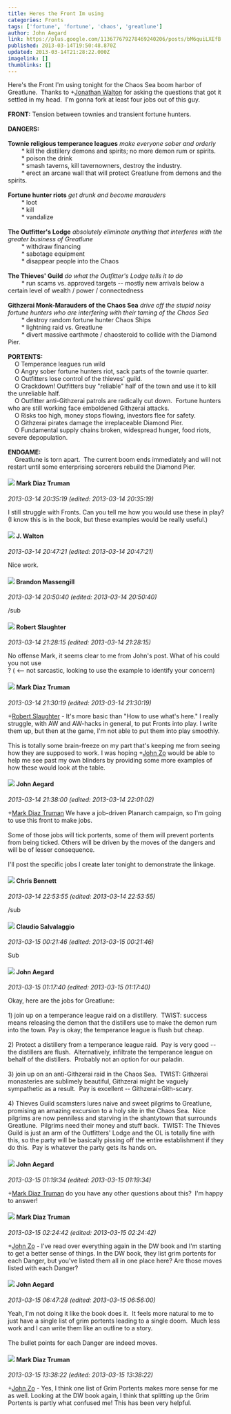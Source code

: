 ```yaml
---
title: Heres the Front Im using
categories: Fronts
tags: ['fortune', 'fortune', 'chaos', 'greatlune']
author: John Aegard
link: https://plus.google.com/113677679278469240206/posts/bM6quiLXEfB
published: 2013-03-14T19:50:48.870Z
updated: 2013-03-14T21:28:22.000Z
imagelink: []
thumblinks: []
---
```


Here&#39;s the Front I&#39;m using tonight for the Chaos Sea boom harbor of Greatlune.  Thanks to <span class="proflinkWrapper"><span class="proflinkPrefix">+</span><a class="proflink" href="https://plus.google.com/111694100408744715863" oid="111694100408744715863">Jonathan Walton</a></span> for asking the questions that got it settled in my head.  I&#39;m gonna fork at least four jobs out of this guy.<br /><br /><b>FRONT:</b> Tension between townies and transient fortune hunters.<br /><br /><b>DANGERS:</b><br /><br /><b>Townie religious temperance leagues</b> <i>make everyone sober and orderly</i><br />        * kill the distillery demons and spirits; no more demon rum or spirits.<br />        * poison the drink<br />        * smash taverns, kill tavernowners, destroy the industry.<br />        * erect an arcane wall that will protect Greatlune from demons and the spirits.<br /><br /><b>Fortune hunter riots</b> <i>get drunk and become marauders</i><br />        * loot<br />        * kill<br />        * vandalize<br /><br /><b>The Outfitter&#39;s Lodge</b> <i>absolutely eliminate anything that interferes with the greater business of Greatlune</i><br />        * withdraw financing<br />        * sabotage equipment<br />        * disappear people into the Chaos<br /><br /><b>The Thieves&#39; Guild</b> <i>do what the Outfitter&#39;s Lodge tells it to do</i><br />        * run scams vs. approved targets -- mostly new arrivals below a certain level of wealth / power / connectedness<br /><br /><b>Githzerai Monk-Marauders of the Chaos Sea</b> <i>drive off the stupid noisy fortune hunters who are interfering with their taming of the Chaos Sea</i><br />        * destroy random fortune hunter Chaos Ships<br />        * lightning raid vs. Greatlune<br />        * divert massive earthmote / chaosteroid to collide with the Diamond Pier.<br /><br /><b>PORTENTS:</b><br />    O Temperance leagues run wild<br />    O Angry sober fortune hunters riot, sack parts of the townie quarter.<br />    O Outfitters lose control of the thieves&#39; guild.<br />    O Crackdown! Outfitters buy &quot;reliable&quot; half of the town and use it to kill the unreliable half.<br />    O Outfitter anti-Githzerai patrols are radically cut down.  Fortune hunters who are still working face emboldened Githzerai attacks.<br />    O Risks too high, money stops flowing, investors flee for safety.<br />    O Githzerai pirates damage the irreplaceable Diamond Pier.<br />    O Fundamental supply chains broken, widespread hunger, food riots, severe depopulation.<br /><br /><b>ENDGAME:</b><br />    Greatlune is torn apart.  The current boom ends immediately and will not restart until some enterprising sorcerers rebuild the Diamond Pier.
<div id='comment z13xgncpzomwszfah04cdxqw4trhdzoqoyk0k'>
  <h4><img src='{{site.baseurl}}//images/avatars/104604945588855724569_photo.jpg'> Mark Diaz Truman</h4>
      <p><cite>2013-03-14 20:35:19 (edited: 2013-03-14 20:35:19)</cite></p>
        <p>I still struggle with Fronts. Can you tell me how you would use these in play? (I know this is in the book, but these examples would be really useful.)</p>
</div>
        

<div id='comment z13xgncpzomwszfah04cdxqw4trhdzoqoyk0k'>
  <h4><img src='{{site.baseurl}}//images/avatars/111694100408744715863_photo.jpg'> J. Walton</h4>
      <p><cite>2013-03-14 20:47:21 (edited: 2013-03-14 20:47:21)</cite></p>
        <p>Nice work.</p>
</div>
        

<div id='comment z13xgncpzomwszfah04cdxqw4trhdzoqoyk0k'>
  <h4><img src='{{site.baseurl}}//images/avatars/107796621777284360052_photo.jpg'> Brandon Massengill</h4>
      <p><cite>2013-03-14 20:50:40 (edited: 2013-03-14 20:50:40)</cite></p>
        <p>/sub</p>
</div>
        

<div id='comment z13xgncpzomwszfah04cdxqw4trhdzoqoyk0k'>
  <h4><img src='{{site.baseurl}}//images/avatars/106502497268683547167_photo.jpg'> Robert Slaughter</h4>
      <p><cite>2013-03-14 21:28:15 (edited: 2013-03-14 21:28:15)</cite></p>
        <p>No offense Mark, it seems clear to me from John&#39;s post. What of his could you not use<br />? ( &lt;-- not sarcastic, looking to use the example to identify your concern)</p>
</div>
        

<div id='comment z13xgncpzomwszfah04cdxqw4trhdzoqoyk0k'>
  <h4><img src='{{site.baseurl}}//images/avatars/104604945588855724569_photo.jpg'> Mark Diaz Truman</h4>
      <p><cite>2013-03-14 21:30:19 (edited: 2013-03-14 21:30:19)</cite></p>
        <p><span class="proflinkWrapper"><span class="proflinkPrefix">+</span><a class="proflink" href="https://plus.google.com/106502497268683547167" oid="106502497268683547167">Robert Slaughter</a></span> - It&#39;s more basic than &quot;How to use what&#39;s here.&quot; I really struggle, with AW and AW-hacks in general, to put Fronts into play. I write them up, but then at the game, I&#39;m not able to put them into play smoothly.<br /><br />This is totally some brain-freeze on my part that&#39;s keeping me from seeing how they are supposed to work. I was hoping <span class="proflinkWrapper"><span class="proflinkPrefix">+</span><a class="proflink" href="https://plus.google.com/113677679278469240206" oid="113677679278469240206">John Zo</a></span> would be able to help me see past my own blinders by providing some more examples of how these would look at the table.</p>
</div>
        

<div id='comment z13xgncpzomwszfah04cdxqw4trhdzoqoyk0k'>
  <h4><img src='{{site.baseurl}}//images/avatars/113677679278469240206_photo.jpg'> John Aegard</h4>
      <p><cite>2013-03-14 21:38:00 (edited: 2013-03-14 22:01:02)</cite></p>
        <p><span class="proflinkWrapper"><span class="proflinkPrefix">+</span><a class="proflink" href="https://plus.google.com/104604945588855724569" oid="104604945588855724569">Mark Diaz Truman</a></span> We have a job-driven Planarch campaign, so I&#39;m going to use this front to make jobs. <br /><br />Some of those jobs will tick portents, some of them will prevent portents from being ticked. Others will be driven by the moves of the dangers and will be of lesser consequence. <br /><br />I&#39;ll post the specific jobs I create later tonight to demonstrate the linkage.</p>
</div>
        

<div id='comment z13xgncpzomwszfah04cdxqw4trhdzoqoyk0k'>
  <h4><img src='{{site.baseurl}}//images/avatars/118281161314909153080_photo.jpg'> Chris Bennett</h4>
      <p><cite>2013-03-14 22:53:55 (edited: 2013-03-14 22:53:55)</cite></p>
        <p>/sub</p>
</div>
        

<div id='comment z13xgncpzomwszfah04cdxqw4trhdzoqoyk0k'>
  <h4><img src='{{site.baseurl}}//images/avatars/101186544999045093337_photo.jpg'> Claudio Salvalaggio</h4>
      <p><cite>2013-03-15 00:21:46 (edited: 2013-03-15 00:21:46)</cite></p>
        <p>Sub</p>
</div>
        

<div id='comment z13xgncpzomwszfah04cdxqw4trhdzoqoyk0k'>
  <h4><img src='{{site.baseurl}}//images/avatars/113677679278469240206_photo.jpg'> John Aegard</h4>
      <p><cite>2013-03-15 01:17:40 (edited: 2013-03-15 01:17:40)</cite></p>
        <p>Okay, here are the jobs for Greatlune:<br /><br />1) join up on a temperance league raid on a distillery.  TWIST: success means releasing the demon that the distillers use to make the demon rum into the town. Pay is okay; the temperance league is flush but cheap.<br /><br />2) Protect a distillery from a temperance league raid.  Pay is very good -- the distillers are flush.  Alternatively, infiltrate the temperance league on behalf of the distillers.  Probably not an option for our paladin.<br /><br />3) join up on an anti-Githzerai raid in the Chaos Sea.  TWIST: Githzerai monasteries are sublimely beautiful, Githzerai might be vaguely sympathetic as a result.  Pay is excellent -- Githzerai=Gith-scary.<br /><br />4) Thieves Guild scamsters lures naive and sweet pilgrims to Greatlune, promising an amazing excursion to a holy site in the Chaos Sea.  Nice pilgrims are now penniless and starving in the shantytown that surrounds Greatlune.  Pilgrims need their money and stuff back.  TWIST: The Thieves Guild is just an arm of the Outfitters&#39; Lodge and the OL is totally fine with this, so the party will be basically pissing off the entire establishment if they do this.  Pay is whatever the party gets its hands on.</p>
</div>
        

<div id='comment z13xgncpzomwszfah04cdxqw4trhdzoqoyk0k'>
  <h4><img src='{{site.baseurl}}//images/avatars/113677679278469240206_photo.jpg'> John Aegard</h4>
      <p><cite>2013-03-15 01:19:34 (edited: 2013-03-15 01:19:34)</cite></p>
        <p><span class="proflinkWrapper"><span class="proflinkPrefix">+</span><a class="proflink" href="https://plus.google.com/104604945588855724569" oid="104604945588855724569">Mark Diaz Truman</a></span> do you have any other questions about this?  I&#39;m happy to answer!</p>
</div>
        

<div id='comment z13xgncpzomwszfah04cdxqw4trhdzoqoyk0k'>
  <h4><img src='{{site.baseurl}}//images/avatars/104604945588855724569_photo.jpg'> Mark Diaz Truman</h4>
      <p><cite>2013-03-15 02:24:42 (edited: 2013-03-15 02:24:42)</cite></p>
        <p><span class="proflinkWrapper"><span class="proflinkPrefix">+</span><a class="proflink" href="https://plus.google.com/113677679278469240206" oid="113677679278469240206">John Zo</a></span> - I&#39;ve read over everything again in the DW book and I&#39;m starting to get a better sense of things. In the DW book, they list grim portents for each Danger, but you&#39;ve listed them all in one place here? Are those moves listed with each Danger?</p>
</div>
        

<div id='comment z13xgncpzomwszfah04cdxqw4trhdzoqoyk0k'>
  <h4><img src='{{site.baseurl}}//images/avatars/113677679278469240206_photo.jpg'> John Aegard</h4>
      <p><cite>2013-03-15 06:47:28 (edited: 2013-03-15 06:56:00)</cite></p>
        <p>Yeah, I&#39;m not doing it like the book does it.  It feels more natural to me to just have a single list of grim portents leading to a single doom.  Much less work and I can write them like an outline to a story. <br /><br />The bullet points for each Danger are indeed moves.</p>
</div>
        

<div id='comment z13xgncpzomwszfah04cdxqw4trhdzoqoyk0k'>
  <h4><img src='{{site.baseurl}}//images/avatars/104604945588855724569_photo.jpg'> Mark Diaz Truman</h4>
      <p><cite>2013-03-15 13:38:22 (edited: 2013-03-15 13:38:22)</cite></p>
        <p><span class="proflinkWrapper"><span class="proflinkPrefix">+</span><a class="proflink" href="https://plus.google.com/113677679278469240206" oid="113677679278469240206">John Zo</a></span> - Yes, I think one list of Grim Portents makes more sense for me as well. Looking at the DW book again, I think that splitting up the Grim Portents is partly what confused me! This has been very helpful.</p>
</div>
        